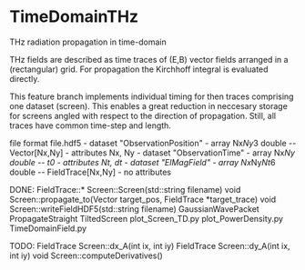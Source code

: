 # TimeDomainTHz
THz radiation propagation in time-domain

THz fields are described as time traces of (E,B) vector fields
arranged in a (rectangular) grid. For propagation the Kirchhoff integral
is evaluated directly.

This feature branch implements individual timing for then traces
comprising one dataset (screen). This enables a great reduction
in neccesary storage for screens angled with respect to
the direction of propagation. Still, all traces have common
time-step and length.

file format
file.hdf5
    - dataset "ObservationPosition"
        - array Nx*Ny*3 double -- Vector[Nx,Ny]
        - attributes Nx, Ny
    - dataset "ObservationTime"
        - array Nx*Ny double -- t0
        - attributes Nt, dt
    - dataset "ElMagField"
        - array Nx*Ny*Nt*6 double -- FieldTrace[Nx,Ny]
        - no attributes 

DONE:
FieldTrace::*
Screen::Screen(std::string filename)
void Screen::propagate_to(Vector target_pos, FieldTrace *target_trace)
void Screen::writeFieldHDF5(std::string filename)
GaussianWavePacket
PropagateStraight
TiltedScreen
plot_Screen_TD.py
plot_PowerDensity.py
TimeDomainField.py

TODO:
FieldTrace Screen::dx_A(int ix, int iy)
FieldTrace Screen::dy_A(int ix, int iy)
void Screen::computeDerivatives()

